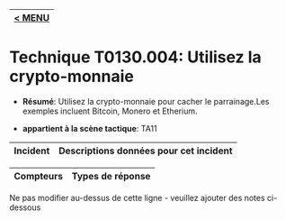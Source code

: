 |[< MENU](../../README.md)|
|---|
# Technique T0130.004: Utilisez la crypto-monnaie

* **Résumé**: Utilisez la crypto-monnaie pour cacher le parrainage.Les exemples incluent Bitcoin, Monero et Etherium.

* **appartient à la scène tactique**: TA11


|Incident |Descriptions données pour cet incident |
|-------- |-------------------- |



|Compteurs |Types de réponse |
|-------- |-------------- |


Ne pas modifier au-dessus de cette ligne - veuillez ajouter des notes ci-dessous